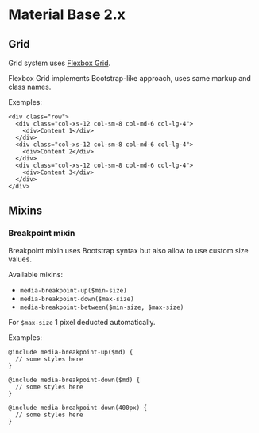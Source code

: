 Material Base 2.x
=================

Grid
----

Grid system uses [Flexbox Grid](http://flexboxgrid.com/).

Flexbox Grid implements Bootstrap-like approach, uses same markup and class names.

Exemples:

~~~
<div class="row">
  <div class="col-xs-12 col-sm-8 col-md-6 col-lg-4">
    <div>Content 1</div>
  </div>
  <div class="col-xs-12 col-sm-8 col-md-6 col-lg-4">
    <div>Content 2</div>
  </div>
  <div class="col-xs-12 col-sm-8 col-md-6 col-lg-4">
    <div>Content 3</div>
  </div>
</div>
~~~

Mixins
------

### Breakpoint mixin

Breakpoint mixin uses Bootstrap syntax but also allow to use custom size values.

Available mixins:

* `media-breakpoint-up($min-size)`
* `media-breakpoint-down($max-size)` 
* `media-breakpoint-between($min-size, $max-size)` 

For `$max-size` 1 pixel deducted automatically. 

Examples:

~~~
@include media-breakpoint-up($md) {
  // some styles here
}

@include media-breakpoint-down($md) {
  // some styles here
}

@include media-breakpoint-down(400px) {
  // some styles here
}
~~~
